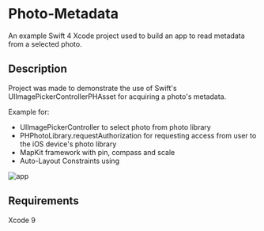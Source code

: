 # Photo-Metadata


An example Swift 4 Xcode project used to build an app to read metadata from a selected photo. 

## Description
Project was made to demonstrate the use of Swift's UIImagePickerControllerPHAsset for acquiring a photo's metadata. 

Example for: 
  * UIImagePickerController to select photo from photo library
  * PHPhotoLibrary.requestAuthorization for requesting access from user to the iOS device's photo library
  * MapKit framework with pin, compass and scale
  * Auto-Layout Constraints using

![app](https://user-images.githubusercontent.com/1095864/35654942-14801a2e-06b5-11e8-9f0f-41607658c849.png)

## Requirements
Xcode 9

